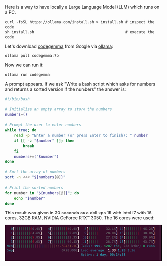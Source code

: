 Here is a way to have locally a Large Language Model (LLM) which runs on a PC.

```
curl -fsSL https://ollama.com/install.sh > install.sh # inspect the code
sh install.sh                                         # execute the code
```

Let's download [codegemma](https://ollama.com/library/codegemma:7b) from Google via [ollama](https://ollama.com/):
```
ollama pull codegemma:7b
```

Now we can run it:
```
ollama run codegemma
```

A prompt appears. If we ask "Write a bash script which asks for numbers and returns a sorted version if the numbers" the answer is:

```bash
#!/bin/bash

# Initialize an empty array to store the numbers
numbers=()

# Prompt the user to enter numbers
while true; do
    read -p "Enter a number (or press Enter to finish): " number
    if [[ -z "$number" ]]; then
        break
    fi
    numbers+=("$number")
done

# Sort the array of numbers
sort -n <<< "${numbers[@]}"

# Print the sorted numbers
for number in "${numbers[@]}"; do
    echo "$number"
done
```
This result was given in 30 seconds on a dell xps 15 with intel i7 with 16 cores, 32GB RAM, NVIDIA GeForce RTX™ 3050. The 16 cores were used:

![cpu load](https://github.com/fderepas/unix_memo/blob/main/img/ollama_cpu.png)
